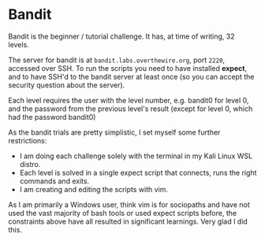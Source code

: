 # Bandit

Bandit is the beginner / tutorial challenge. It has, at time of writing, 32 levels.

The server for bandit is at `bandit.labs.overthewire.org`, port `2220`, accessed over SSH.
To run the scripts you need to have installed **expect**, and to have SSH'd to the bandit server at least once (so you can accept the security question about the server). 

Each level requires the user with the level number, e.g. bandit0 for level 0, and the password from the previous level's result (except for level 0, which had the password bandit0)

As the bandit trials are pretty simplistic, I set myself some further restrictions:

- I am doing each challenge solely with the terminal in my Kali Linux WSL distro.
- Each level is solved in a single expect script that connects, runs the right commands and exits.
- I am creating and editing the scripts with vim.

As I am primarily a Windows user, think vim is for sociopaths and have not used the vast majority of bash tools or used expect scripts before, the constraints above have all resulted in significant learnings. Very glad I did this.
